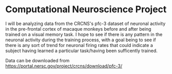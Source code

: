 
# Computational Neuroscience Project

I will be analyzing data from the CRCNS's pfc-3 dataset of neuronal activity in the pre-frontal cortex of macaque monkeys before and after being trained on a visual memory task. I hope to see if there is any pattern in the neuronal activity during the training process, with a goal being to see if there is any sort of trend for neuronal firing rates that could indicate a subject having learned a particular task/having been sufficently trained.

Data can be downloaded from https://portal.nersc.gov/project/crcns/download/pfc-3/
